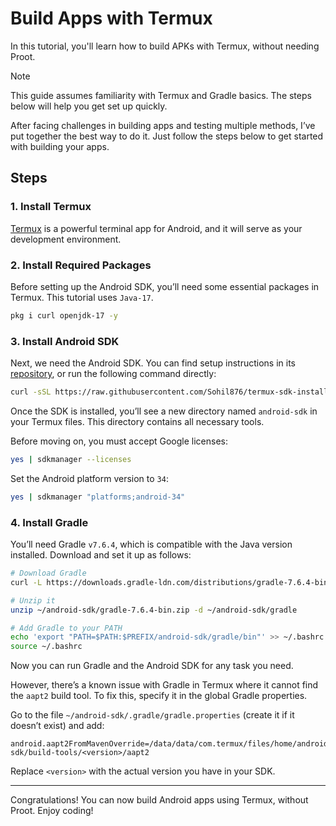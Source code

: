 # Build Apps with Termux

In this tutorial, you'll learn how to build APKs with Termux, without needing Proot.

> [!NOTE]
> This guide assumes familiarity with Termux and Gradle basics. The steps below will help you get set up quickly.


After facing challenges in building apps and testing multiple methods, I’ve put together the best way to do it. Just follow the steps below to get started with building your apps.

## Steps

### 1. Install Termux

[Termux](https://github.com/termux/termux-app/releases) is a powerful terminal app for Android, and it will serve as your development environment.

### 2. Install Required Packages 

Before setting up the Android SDK, you’ll need some essential packages in Termux. This tutorial uses `Java-17`.
```bash
pkg i curl openjdk-17 -y
```

### 3. Install Android SDK

Next, we need the Android SDK. You can find setup instructions in its [repository](https://github.com/Sohil876/termux-sdk-installer), or run the following command directly:
```bash
curl -sSL https://raw.githubusercontent.com/Sohil876/termux-sdk-installer/main/installer.sh -o install-android-sdk.sh && bash install-android-sdk.sh -i
```

Once the SDK is installed, you’ll see a new directory named `android-sdk` in your Termux files. This directory contains all necessary tools.

Before moving on, you must accept Google licenses:
```bash
yes | sdkmanager --licenses
```

Set the Android platform version to `34`:
```bash
yes | sdkmanager "platforms;android-34"
```

### 4. Install Gradle

You’ll need Gradle `v7.6.4`, which is compatible with the Java version installed. Download and set it up as follows:
```bash
# Download Gradle
curl -L https://downloads.gradle-ldn.com/distributions/gradle-7.6.4-bin.zip -o ~/android-sdk/gradle-7.6.4-bin.zip

# Unzip it
unzip ~/android-sdk/gradle-7.6.4-bin.zip -d ~/android-sdk/gradle

# Add Gradle to your PATH
echo 'export "PATH=$PATH:$PREFIX/android-sdk/gradle/bin"' >> ~/.bashrc
source ~/.bashrc
```

Now you can run Gradle and the Android SDK for any task you need.

However, there’s a known issue with Gradle in Termux where it cannot find the `aapt2` build tool. To fix this, specify it in the global Gradle properties.

Go to the file `~/android-sdk/.gradle/gradle.properties` (create it if it doesn’t exist) and add:
```properties
android.aapt2FromMavenOverride=/data/data/com.termux/files/home/android-sdk/build-tools/<version>/aapt2
```
Replace `<version>` with the actual version you have in your SDK.

---

Congratulations! You can now build Android apps using Termux, without Proot. Enjoy coding!